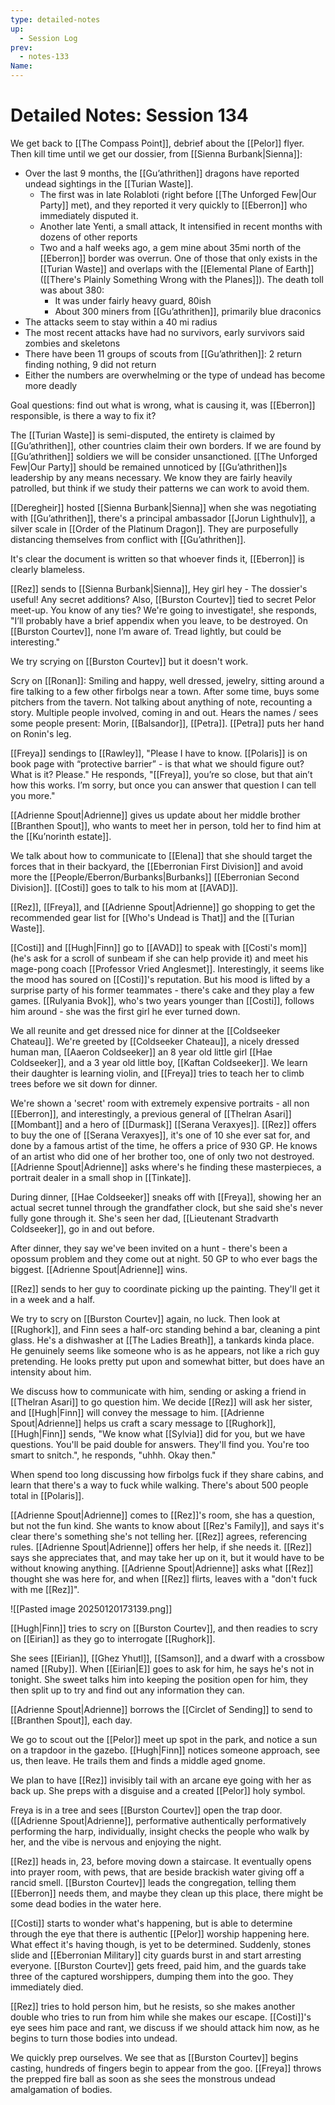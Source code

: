 ```yaml
---
type: detailed-notes
up:
  - Session Log
prev:
  - notes-133
Name:
---
```

# Detailed Notes: Session 134

We get back to [[The Compass Point]], debrief about the [[Pelor]] flyer. Then kill time until we get our dossier, from [[Sienna Burbank|Sienna]]:

* Over the last 9 months, the [[Gu’athrithen]] dragons have reported undead sightings in the [[Turian Waste]]. 
	* The first was in late Rolabloti (right before [[The Unforged Few|Our Party]] met), and they reported it very quickly to [[Eberron]] who immediately disputed it.
	* Another late Yenti, a small attack, It intensified in recent months with dozens of other reports
	* Two and a half weeks ago, a gem mine about 35mi north of the [[Eberron]] border was overrun. One of those that only exists in the [[Turian Waste]] and overlaps with the [[Elemental Plane of Earth]] ([[There's Plainly Something Wrong with the Planes]]). The death toll was about 380:
		* It was under fairly heavy guard, 80ish
		* About 300 miners from [[Gu’athrithen]], primarily blue draconics
* The attacks seem to stay within a 40 mi radius
* The most recent attacks have had no survivors, early survivors said zombies and skeletons
* There have been 11 groups of scouts from [[Gu’athrithen]]: 2 return finding nothing, 9 did not return
* Either the numbers are overwhelming or the type of undead has become more deadly

Goal questions: find out what is wrong, what is causing it, was [[Eberron]] responsible, is there a way to fix it?

The [[Turian Waste]] is semi-disputed, the entirety is claimed by [[Gu’athrithen]], other countries claim their own borders. If we are found by [[Gu’athrithen]] soldiers we will be consider unsanctioned. [[The Unforged Few|Our Party]] should be remained unnoticed by [[Gu’athrithen]]s leadership by any means necessary. We know they are fairly heavily patrolled, but think if we study their patterns we can work to avoid them. 

[[Deregheir]] hosted [[Sienna Burbank|Sienna]] when she was negotiating with [[Gu’athrithen]], there's a principal ambassador [[Jorun Lighthulv]], a silver scale in [[Order of the Platinum Dragon]]. They are purposefully distancing themselves from conflict with [[Gu’athrithen]]. 

It's clear the document is written so that whoever finds it, [[Eberron]] is clearly blameless. 

[[Rez]] sends to [[Sienna Burbank|Sienna]], Hey girl hey - The dossier's useful! Any secret additions? Also, [[Burston Courtev]] tied to secret Pelor meet-up. You know of any ties? We're going to investigate!, she responds, "I’ll probably have a brief appendix when you leave, to be destroyed. On [[Burston Courtev]], none I’m aware of. Tread lightly, but could be interesting."

We try scrying on [[Burston Courtev]] but it doesn't work.

Scry on [[Ronan]]: Smiling and happy, well dressed, jewelry, sitting around a fire talking to a few other firbolgs near a town. After some time, buys some pitchers from the tavern. Not talking about anything of note, recounting a story. Multiple people involved, coming in and out. Hears the names / sees some people present: Morin, [[Balsandor]], [[Petra]]. [[Petra]] puts her hand on Ronin's leg.

[[Freya]] sendings to [[Rawley]], "Please I have to know. [[Polaris]] is on book page with “protective barrier” - is that what we should figure out? What is it? Please." He responds, "[[Freya]], you’re so close, but that ain’t how this works. I’m sorry, but once you can answer that question I can tell you more."

[[Adrienne Spout|Adrienne]] gives us update about her middle brother [[Branthen Spout]], who wants to meet her in person, told her to find him at the [[Ku’norinth estate]]. 

We talk about how to communicate to [[Elena]] that she should target the forces that in their backyard, the [[Eberronian First Division]] and avoid more the [[People/Eberron/Burbanks|Burbanks]] [[Eberronian Second Division]]. [[Costi]] goes to talk to his mom at [[AVAD]].

[[Rez]], [[Freya]], and [[Adrienne Spout|Adrienne]] go shopping to get the recommended gear list for [[Who's Undead is That]] and the [[Turian Waste]]. 

[[Costi]] and [[Hugh|Finn]] go to [[AVAD]] to speak with [[Costi's mom]] (he's ask for a scroll of sunbeam if she can help provide it) and meet his mage-pong coach [[Professor Vried Anglesmet]]. Interestingly, it seems like the mood has soured on [[Costi]]'s reputation. But his mood is lifted by a surprise party of his former teammates - there's cake and they play a few games. [[Rulyania Bvok]], who's two years younger than [[Costi]], follows him around - she was the first girl he ever turned down.   

We all reunite and get dressed nice for dinner at the [[Coldseeker Chateau]]. We're greeted by [[Coldseeker Chateau]], a nicely dressed human man, [[Aaeron Coldseeker]] an 8 year old little girl [[Hae Coldseeker]], and a 3 year old little boy, [[Kaftan Coldseeker]]. We learn their daughter is learning violin, and [[Freya]] tries to teach her to climb trees before we sit down for dinner. 

We're shown a 'secret' room with extremely expensive portraits - all non [[Eberron]], and interestingly, a previous general of [[Thelran Asari]] [[Mombant]] and a hero of [[Durmask]] [[Serana Veraxyes]]. [[Rez]] offers to buy the one of [[Serana Veraxyes]], it's one of 10 she ever sat for, and done by a famous artist of the time, he offers a price of 930 GP. He knows of an artist who did one of her brother too, one of only two not destroyed. [[Adrienne Spout|Adrienne]] asks where's he finding these masterpieces, a portrait dealer in a small shop in [[Tinkate]]. 

During dinner, [[Hae Coldseeker]] sneaks off with [[Freya]], showing her an actual secret tunnel through the grandfather clock, but she said she's never fully gone through it. She's seen her dad, [[Lieutenant Stradvarth Coldseeker]], go in and out before. 

After dinner, they say we've been invited on a hunt - there's been a opossum problem and they come out at night. 50 GP to who ever bags the biggest. [[Adrienne Spout|Adrienne]] wins.

[[Rez]] sends to her guy to coordinate picking up the painting. They'll get it in a week and a half.

We try to scry on [[Burston Courtev]] again, no luck. Then look at [[Rughork]], and Finn sees a half-orc standing behind a bar, cleaning a pint glass. He's a dishwasher at [[The Ladies Breath]], a tankards kinda place. He genuinely seems like someone who is as he appears, not like a rich guy pretending. He looks pretty put upon and somewhat bitter, but does have an intensity about him. 

We discuss how to communicate with him, sending or asking a friend in [[Thelran Asari]] to go question him. We decide [[Rez]] will ask her sister, and [[Hugh|Finn]] will convey the message to him. [[Adrienne Spout|Adrienne]] helps us craft a scary message to [[Rughork]], [[Hugh|Finn]] sends, "We know what [[Sylvia]] did for you, but we have questions. You'll be paid double for answers. They'll find you. You're too smart to snitch.", he responds, "uhhh. Okay then."

When spend too long discussing how firbolgs fuck if they share cabins, and learn that there's a way to fuck while walking. There's about 500 people total in [[Polaris]].

[[Adrienne Spout|Adrienne]] comes to [[Rez]]'s room, she has a question, but not the fun kind. She wants to know about [[Rez's Family]], and says it's clear there's something she's not telling her. [[Rez]] agrees, referencing rules. [[Adrienne Spout|Adrienne]] offers her help, if she needs it. [[Rez]] says she appreciates that, and may take her up on it, but it would have to be without knowing anything. [[Adrienne Spout|Adrienne]] asks what [[Rez]] thought she was here for, and when [[Rez]] flirts, leaves with a "don't fuck with me [[Rez]]".

![[Pasted image 20250120173139.png]]

[[Hugh|Finn]] tries to scry on [[Burston Courtev]], and then readies to scry on [[Eirian]] as they go to interrogate [[Rughork]]. 

She sees [[Eirian]], [[Ghez Yhutl]], [[Samson]], and a dwarf with a crossbow named [[Ruby]]. When [[Eirian|E]] goes to ask for him, he says he's not in tonight. She sweet talks him into keeping the position open for him, they then split up to try and find out any information they can. 

[[Adrienne Spout|Adrienne]] borrows the [[Circlet of Sending]] to send to [[Branthen Spout]], each day. 

We go to scout out the [[Pelor]] meet up spot in the park, and notice a sun on a trapdoor in the gazebo. [[Hugh|Finn]] notices someone approach, see us, then leave. He trails them and finds a middle aged gnome. 

We plan to have [[Rez]] invisibly tail with an arcane eye going with her as back up. She preps with a disguise and a created [[Pelor]] holy symbol.

Freya is in a tree and sees [[Burston Courtev]] open the trap door. ([[Adrienne Spout|Adrienne]], performative authentically performatively performing the harp, individually, insight checks the people who walk by her, and the vibe is nervous and enjoying the night.

[[Rez]] heads in, 23, before moving down a staircase. It eventually opens into prayer room, with pews, that are beside brackish water giving off a rancid smell. [[Burston Courtev]] leads the congregation, telling them [[Eberron]] needs them, and maybe they clean up this place, there might be some dead bodies in the water here. 

[[Costi]] starts to wonder what's happening, but is able to determine through the eye that there is authentic [[Pelor]] worship happening here. What effect it's having though, is yet to be determined. Suddenly, stones slide and [[Eberronian Military]] city guards burst in and start arresting everyone. [[Burston Courtev]] gets freed, paid him, and the guards take three of the captured worshippers, dumping them into the goo. They immediately died. 

[[Rez]] tries to hold person him, but he resists, so she makes another double who tries to run from him while she makes our escape. [[Costi]]'s eye sees him pace and rant, we discuss if we should attack him now, as he begins to turn those bodies into undead.

We quickly prep ourselves. We see that as [[Burston Courtev]] begins casting, hundreds of fingers begin to appear from the goo. [[Freya]] throws the prepped fire ball as soon as she sees the monstrous undead amalgamation of bodies.  

